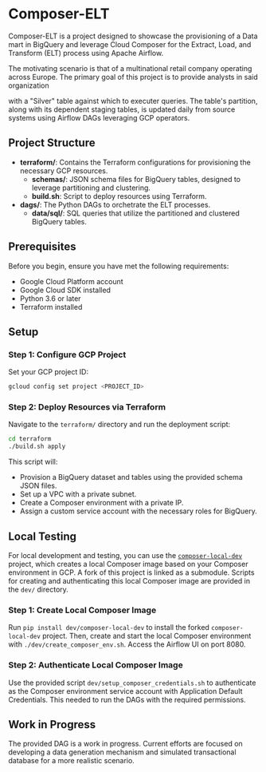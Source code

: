 
# Composer-ELT

Composer-ELT is a project designed to showcase the provisioning of a Data mart in BigQuery and leverage Cloud Composer for the Extract, Load, and Transform (ELT) process using Apache Airflow.  

The motivating scenario is that of a multinational retail company operating across Europe. The primary goal of this project is to provide analysts in said organization 

with a "Silver" table against which to executer queries. The table's partition, along with its dependent staging tables, is updated daily from source systems using Airflow DAGs leveraging GCP operators. 

## Project Structure

- **terraform/**: Contains the Terraform configurations for provisioning the necessary GCP resources.
  - **schemas/**: JSON schema files for BigQuery tables, designed to leverage partitioning and clustering.
  - **build.sh**: Script to deploy resources using Terraform.
- **dags/**: The Python DAGs to orchetrate the ELT processes.
  - **data/sql/**: SQL queries that utilize the partitioned and clustered BigQuery tables.

## Prerequisites

Before you begin, ensure you have met the following requirements:

- Google Cloud Platform account
- Google Cloud SDK installed
- Python 3.6 or later
- Terraform installed

## Setup

### Step 1: Configure GCP Project

Set your GCP project ID:

```bash
gcloud config set project <PROJECT_ID>
```

### Step 2: Deploy Resources via Terraform

Navigate to the `terraform/` directory and run the deployment script:

```bash
cd terraform
./build.sh apply
```

This script will:
- Provision a BigQuery dataset and tables using the provided schema JSON files.
- Set up a VPC with a private subnet.
- Create a Composer environment with a private IP.
- Assign a custom service account with the necessary roles for BigQuery.

## Local Testing

For local development and testing, you can use the [`composer-local-dev`](https://github.com/GoogleCloudPlatform/composer-local-dev) project, which creates a local Composer image based on your Composer environment in GCP. A fork of this project is linked as a submodule. Scripts for creating and authenticating this local Composer image are provided in the `dev/` directory.

### Step 1: Create Local Composer Image

Run `pip install dev/composer-local-dev` to install the forked `composer-local-dev` project. Then, create and start the local Composer environment with `./dev/create_composer_env.sh`. Access the Airflow UI on port 8080.

### Step 2: Authenticate Local Composer Image

Use the provided script `dev/setup_composer_credentials.sh` to authenticate as the Composer environment service account with Application Default Credentials. This needed to run the DAGs with the required permissions. 

## Work in Progress

The provided DAG is a work in progress. Current efforts are focused on developing a data generation mechanism and simulated transactional database for a more realistic scenario.
